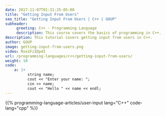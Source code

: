 ```yaml
---
date: 2017-11-07T01:21:25-05:00
title: "Getting Input From Users"
seo_title: "Getting Input From Users | C++ | GOUP"
subheader:
     greeting: C++ - Programming Language
     description: This course covers the basics of programming in C++. Work your way through the videos/articles and I'll teach you everything you need to know to start your programming journey!
description: This tutorial covers getting input from users in C++.
author: GOUP
image: getting-input-from-users.png
video: Rse1FiIDp4I
url: /programming-languages/c++/getting-input-from-users/
weight: 10
code:
    a: |+
          string name;
          cout << "Enter your name: ";
          cin >> name;
          cout << "Hello " << name << endl;
---
```


{{% programming-language-articles/user-input lang="C++" code-lang="cpp" %}}
